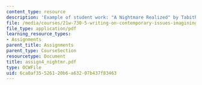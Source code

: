 ```yaml
---
content_type: resource
description: 'Example of student work: "A Nightmare Realized" by Tabitha Bonilla.'
file: /media/courses/21w-730-5-writing-on-contemporary-issues-imagining-the-future-fall-2007/6ca0af35526120b6a63207b437f83463_assign4_nightmr.pdf
file_type: application/pdf
learning_resource_types:
- Assignments
parent_title: Assignments
parent_type: CourseSection
resourcetype: Document
title: assign4_nightmr.pdf
type: OCWFile
uid: 6ca0af35-5261-20b6-a632-07b437f83463
---
```

